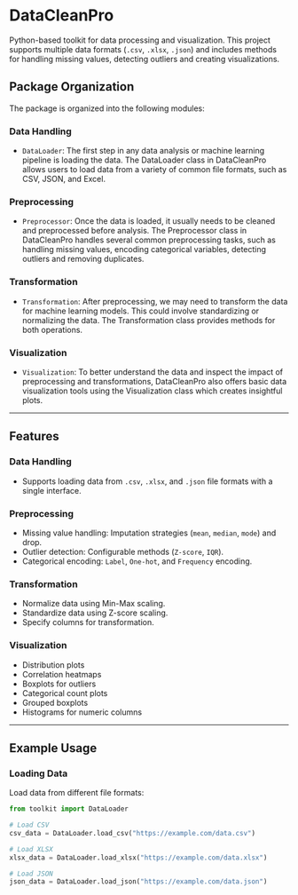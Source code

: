 # DataCleanPro
Python-based toolkit for data processing and visualization. This project supports multiple data formats (`.csv`, `.xlsx`, `.json`) and includes methods for handling missing values, detecting outliers and creating visualizations.
## **Package Organization**

The package is organized into the following modules:

### **Data Handling**
- `DataLoader`: The first step in any data analysis or machine learning pipeline is loading the data. The DataLoader class in DataCleanPro allows users to load data from a variety of common file formats, such as CSV, JSON, and Excel.

### **Preprocessing**
- `Preprocessor`: Once the data is loaded, it usually needs to be cleaned and preprocessed before analysis. The Preprocessor class in DataCleanPro handles several common preprocessing tasks, such as handling missing values, encoding categorical variables, detecting outliers and removing duplicates.

### **Transformation**
- `Transformation`: After preprocessing, we may need to transform the data for machine learning models. This could involve standardizing or normalizing the data. The Transformation class provides methods for both operations.

### **Visualization**
- `Visualization`: To better understand the data and inspect the impact of preprocessing and transformations, DataCleanPro also offers basic data visualization tools using the Visualization class which creates insightful plots.
  

---

## **Features**

### **Data Handling**
- Supports loading data from `.csv`, `.xlsx`, and `.json` file formats with a single interface.

### **Preprocessing**
- Missing value handling: Imputation strategies (`mean`, `median`, `mode`) and drop.
- Outlier detection: Configurable methods (`Z-score`, `IQR`).
- Categorical encoding: `Label`, `One-hot`, and `Frequency` encoding.

### **Transformation**
- Normalize data using Min-Max scaling.
- Standardize data using Z-score scaling.
- Specify columns for transformation.

### **Visualization**
- Distribution plots
- Correlation heatmaps
- Boxplots for outliers
- Categorical count plots
- Grouped boxplots
- Histograms for numeric columns

---

## **Example Usage**

### **Loading Data**

Load data from different file formats:

```python
from toolkit import DataLoader

# Load CSV
csv_data = DataLoader.load_csv("https://example.com/data.csv")

# Load XLSX
xlsx_data = DataLoader.load_xlsx("https://example.com/data.xlsx")

# Load JSON
json_data = DataLoader.load_json("https://example.com/data.json")
